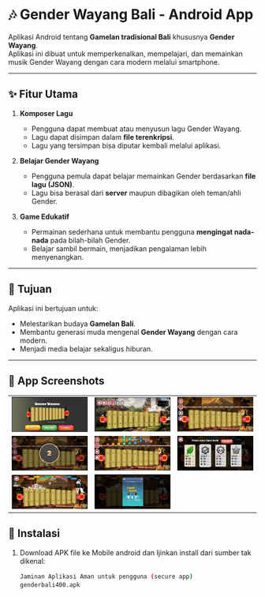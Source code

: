 # 🎶 Gender Wayang Bali - Android App

Aplikasi Android tentang **Gamelan tradisional Bali** khususnya **Gender Wayang**.  
Aplikasi ini dibuat untuk memperkenalkan, mempelajari, dan memainkan musik Gender Wayang dengan cara modern melalui smartphone.

---

## ✨ Fitur Utama
1. **Komposer Lagu**  
   - Pengguna dapat membuat atau menyusun lagu Gender Wayang.  
   - Lagu dapat disimpan dalam **file terenkripsi**.  
   - Lagu yang tersimpan bisa diputar kembali melalui aplikasi.  

2. **Belajar Gender Wayang**  
   - Pengguna pemula dapat belajar memainkan Gender berdasarkan **file lagu (JSON)**.  
   - Lagu bisa berasal dari **server** maupun dibagikan oleh teman/ahli Gender.  

3. **Game Edukatif**  
   - Permainan sederhana untuk membantu pengguna **mengingat nada-nada** pada bilah-bilah Gender.  
   - Belajar sambil bermain, menjadikan pengalaman lebih menyenangkan.  

---

## 📱 Tujuan
Aplikasi ini bertujuan untuk:  
- Melestarikan budaya **Gamelan Bali**.  
- Membantu generasi muda mengenal **Gender Wayang** dengan cara modern.  
- Menjadi media belajar sekaligus hiburan.

---
## 📱 App Screenshots

| | | |
|---|---|---|
| ![screen1](screen1.jpg) | ![screen2](screen2.jpg) | ![screen3](screen3.jpg) |
| ![screen4](screen4.jpg) | ![screen5](screen5.jpg) | ![screen6](screen6.jpg) |
| ![screen7](screen7.jpg) | ![screen8](screen8.jpg) |  |

## 🚀 Instalasi
1. Download APK file ke Mobile android dan Ijinkan install dari sumber tak dikenal:
   ```bash
   Jaminan Aplikasi Aman untuk pengguna (secure app)
   genderbali400.apk
